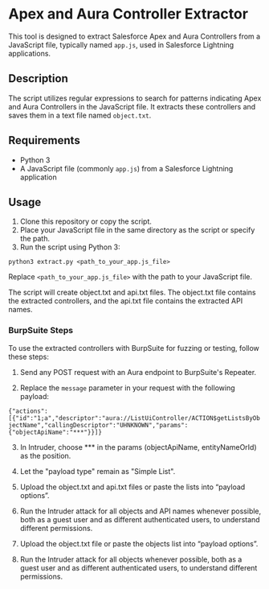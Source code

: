 # Apex and Aura Controller Extractor

This tool is designed to extract Salesforce Apex and Aura Controllers from a JavaScript file, typically named `app.js`, used in Salesforce Lightning applications.

## Description

The script utilizes regular expressions to search for patterns indicating Apex and Aura Controllers in the JavaScript file. It extracts these controllers and saves them in a text file named `object.txt`.

## Requirements

- Python 3
- A JavaScript file (commonly `app.js`) from a Salesforce Lightning application

## Usage

1. Clone this repository or copy the script.
2. Place your JavaScript file in the same directory as the script or specify the path.
3. Run the script using Python 3:

`python3 extract.py <path_to_your_app.js_file>` 

Replace `<path_to_your_app.js_file>` with the path to your JavaScript file.

The script will create object.txt and api.txt files. The object.txt file contains the extracted controllers, and the api.txt file contains the extracted API names.

### BurpSuite Steps

To use the extracted controllers with BurpSuite for fuzzing or testing, follow these steps:

1. Send any POST request with an Aura endpoint to BurpSuite's Repeater.

2. Replace the `message` parameter in your request with the following payload:

```{"actions":[{"id":"1;a","descriptor":"aura://ListUiController/ACTION$getListsByObjectName","callingDescriptor":"UHNKNOWN","params":{"objectApiName":"***"}}]}```

3. In Intruder, choose *** in the params (objectApiName, entityNameOrId) as the position.

4. Let the "payload type" remain as "Simple List".

5. Upload the object.txt and api.txt files or paste the lists into “payload options”.

6. Run the Intruder attack for all objects and API names whenever possible, both as a guest user and as different authenticated users, to understand different permissions.

5. Upload the object.txt file or paste the objects list into “payload options”.

6. Run the Intruder attack for all objects whenever possible, both as a guest user and as different authenticated users, to understand different permissions.
